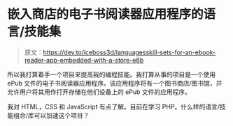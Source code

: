 # 嵌入商店的电子书阅读器应用程序的语言/技能集

> 原文：<https://dev.to/iceboss3d/languagesskill-sets-for-an-ebook-reader-app-embedded-with-a-store-e6b>

所以我打算着手一个项目来提高我的编程技能。我打算从事的项目是一个使用 ePub 文件的电子书阅读器应用程序。该应用程序将有一个图书商店/图书馆，并允许用户将其用作打开存储在他们设备上的 ePub 文件的应用程序。

我对 HTML，CSS 和 JavaScript 有点了解。目前在学习 PHP。什么样的语言/技能组合/库可以加速这个项目？